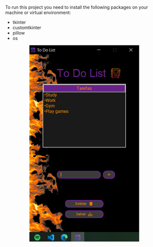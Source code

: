 To run this project you need to install the following packages on your machine or virtual environment:

- tkinter
- customtkinter
- pillow
- os

<div align="center">
    <img src="./assets/todo.png" width="350">
</div>
